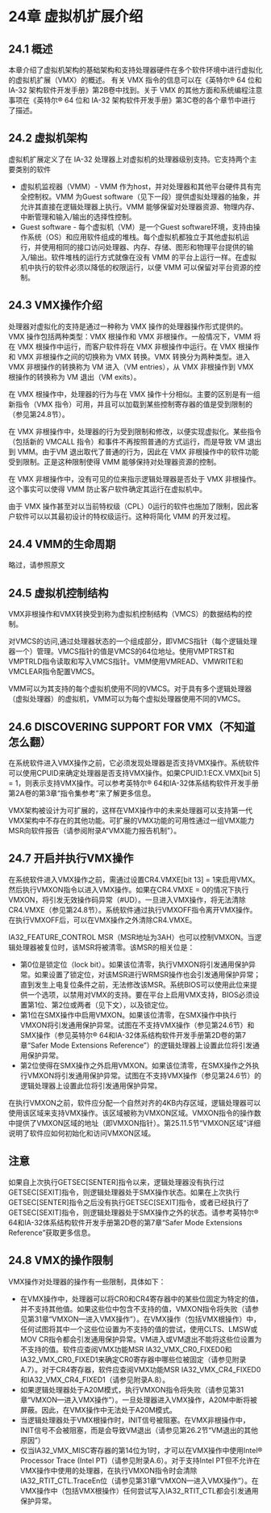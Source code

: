 # 24章 虚拟机扩展介绍

## 24.1 概述

本章介绍了虚拟机架构的基础架构和支持处理器硬件在多个软件环境中进行虚拟化的虚拟机扩展（VMX）的概述。 有关 VMX 指令的信息可以在《英特尔® 64 位和 IA-32 架构软件开发手册》第2B卷中找到。关于 VMX 的其他方面和系统编程注意事项在《英特尔® 64 位和 IA-32 架构软件开发手册》第3C卷的各个章节中进行了描述。

## 24.2 虚拟机架构

虚拟机扩展定义了在 IA-32 处理器上对虚拟机的处理器级别支持。它支持两个主要类别的软件

- 虚拟机监视器（VMM）- VMM 作为host，并对处理器和其他平台硬件具有完全控制权。VMM 为Guest software（见下一段）提供虚拟处理器的抽象，并允许其直接在逻辑处理器上执行。VMM 能够保留对处理器资源、物理内存、中断管理和输入/输出的选择性控制。
- Guest software - 每个虚拟机（VM）是一个Guest software环境，支持由操作系统（OS）和应用软件组成的堆栈。每个虚拟机都独立于其他虚拟机运行，并使用相同的接口访问处理器、内存、存储、图形和物理平台提供的输入/输出。软件堆栈的运行方式就像在没有 VMM 的平台上运行一样。在虚拟机中执行的软件必须以降低的权限运行，以便 VMM 可以保留对平台资源的控制。

## 24.3 VMX操作介绍

处理器对虚拟化的支持是通过一种称为 VMX 操作的处理器操作形式提供的。VMX 操作包括两种类型：VMX 根操作和 VMX 非根操作。一般情况下，VMM 将在 VMX 根操作中运行，而客户软件将在 VMX 非根操作中运行。在 VMX 根操作和 VMX 非根操作之间的切换称为 VMX 转换。VMX 转换分为两种类型。进入 VMX 非根操作的转换称为 VM 进入（VM entries），从 VMX 非根操作到 VMX 根操作的转换称为 VM 退出（VM exits）。

在 VMX 根操作中，处理器的行为与在 VMX 操作十分相似。主要的区别是有一组新指令（VMX 指令）可用，并且可以加载到某些控制寄存器的值是受到限制的（参见第24.8节）。

在 VMX 非根操作中，处理器的行为受到限制和修改，以便实现虚拟化。某些指令（包括新的 VMCALL 指令）和事件不再按照普通的方式运行，而是导致 VM 退出到 VMM。由于VM 退出取代了普通的行为，因此在 VMX 非根操作中的软件功能受到限制。正是这种限制使得 VMM 能够保持对处理器资源的控制。

在 VMX 非根操作中，没有可见的位来指示逻辑处理器是否处于 VMX 非根操作。这个事实可以使得 VMM 防止客户软件确定其运行在虚拟机中。

由于 VMX 操作甚至对以当前特权级（CPL）0运行的软件也施加了限制，因此客户软件可以以其最初设计的特权级运行。这种将简化 VMM 的开发过程。

## 24.4 VMM的生命周期

略过，请参照原文

## 24.5 虚拟机控制结构

VMX非根操作和VMX转换受到称为虚拟机控制结构（VMCS）的数据结构的控制。

对VMCS的访问,通过处理器状态的一个组成部分，即VMCS指针（每个逻辑处理器一个）管理。VMCS指针的值是VMCS的64位地址。使用VMPTRST和VMPTRLD指令读取和写入VMCS指针。VMM使用VMREAD、VMWRITE和VMCLEAR指令配置VMCS。

VMM可以为其支持的每个虚拟机使用不同的VMCS。对于具有多个逻辑处理器（虚拟处理器）的虚拟机，VMM可以为每个虚拟处理器使用不同的VMCS。

## 24.6 DISCOVERING SUPPORT FOR VMX（不知道怎么翻）

在系统软件进入VMX操作之前，它必须发现处理器是否支持VMX操作。系统软件可以使用CPUID来确定处理器是否支持VMX操作。如果CPUID.1:ECX.VMX[bit 5] = 1，则表示支持VMX操作。可以参考英特尔® 64和IA-32体系结构软件开发手册第2A卷的第3章“指令集参考”来了解更多信息。

VMX架构被设计为可扩展的，这样在VMX操作中的未来处理器可以支持第一代VMX架构中不存在的其他功能。可扩展的VMX功能的可用性通过一组VMX能力MSR向软件报告（请参阅附录A“VMX能力报告机制”）。	

## 24.7 开启并执行VMX操作

在系统软件进入VMX操作之前，需通过设置CR4.VMXE[bit 13] = 1来启用VMX。然后执行VMXON指令以进入VMX操作。如果在CR4.VMXE = 0的情况下执行VMXON，将引发无效操作码异常（#UD）。一旦进入VMX操作，将无法清除CR4.VMXE（参见第24.8节）。系统软件通过执行VMXOFF指令离开VMX操作。在执行VMXOFF后，可以在VMX操作之外清除CR4.VMXE。

IA32_FEATURE_CONTROL MSR（MSR地址为3AH）也可以控制VMXON。当逻辑处理器被复位时，该MSR将被清零。该MSR的相关位是：

- 第0位是锁定位（lock bit）。如果该位清零，执行VMXON将引发通用保护异常。如果设置了锁定位，对该MSR进行WRMSR操作也会引发通用保护异常；直到发生上电复位条件之前，无法修改该MSR。系统BIOS可以使用此位来提供一个选项，以禁用对VMX的支持。要在平台上启用VMX支持，BIOS必须设置第1位、第2位或两者（见下文），以及锁定位。
- 第1位在SMX操作中启用VMXON。如果该位清零，在SMX操作中执行VMXON将引发通用保护异常。试图在不支持VMX操作（参见第24.6节）和SMX操作（参见英特尔® 64和IA-32体系结构软件开发手册第2D卷的第7章“Safer Mode Extensions Reference”）的逻辑处理器上设置此位将引发通用保护异常。
- 第2位使得在SMX操作之外启用VMXON。如果该位清零，在SMX操作之外执行VMXON将引发通用保护异常。试图在不支持VMX操作（参见第24.6节）的逻辑处理器上设置此位将引发通用保护异常。

在执行VMXON之前，软件应分配一个自然对齐的4KB内存区域，逻辑处理器可以使用该区域来支持VMX操作。该区域被称为VMXON区域。VMXON指令的操作数中提供了VMXON区域的地址（即VMXON指针）。第25.11.5节“VMXON区域”详细说明了软件应如何初始化和访问VMXON区域。

## 注意

如果自上次执行GETSEC[SENTER]指令以来，逻辑处理器没有执行过GETSEC[SEXIT]指令，则逻辑处理器处于SMX操作状态。如果在上次执行GETSEC[SENTER]指令之后没有执行GETSEC[SEXIT]指令，或者已经执行了GETSEC[SEXIT]指令，则逻辑处理器处于SMX操作之外的状态。请参考英特尔® 64和IA-32体系结构软件开发手册第2D卷的第7章“Safer Mode Extensions Reference”获取更多信息。

## 24.8 VMX的操作限制

VMX操作对处理器的操作有一些限制，具体如下：

- 在VMX操作中，处理器可以将CR0和CR4寄存器中的某些位固定为特定的值，并不支持其他值。如果这些位中包含不支持的值，VMXON指令将失败（请参见第31章“VMXON—进入VMX操作”）。在VMX操作（包括VMX根操作）中，任何试图将其中一个这些位设置为不支持的值的尝试，使用CLTS、LMSW或MOV CR指令都会引发通用保护异常。VM进入或VM退出不能将这些位设置为不支持的值。软件应查阅VMX功能MSR IA32_VMX_CR0_FIXED0和IA32_VMX_CR0_FIXED1来确定CR0寄存器中哪些位被固定（请参见附录A.7）。对于CR4寄存器，软件应查阅VMX功能MSR IA32_VMX_CR4_FIXED0和IA32_VMX_CR4_FIXED1（请参见附录A.8）。	
- 如果逻辑处理器处于A20M模式，执行VMXON指令将失败（请参见第31章“VMXON—进入VMX操作”）。一旦处理器进入VMX操作，A20M中断将被屏蔽。因此，在VMX操作中无法处于A20M模式。
- 当逻辑处理器处于VMX根操作时，INIT信号被阻塞。在VMX非根操作中，INIT信号不会被阻塞，而是会导致VM退出（请参见第26.2节“VM退出的其他原因”）
- 仅当IA32_VMX_MISC寄存器的第14位为1时，才可以在VMX操作中使用Intel® Processor Trace (Intel PT)（请参见附录A.6）。对于支持Intel PT但不允许在VMX操作中使用的处理器，在执行VMXON指令时会清除IA32_RTIT_CTL.TraceEn位（请参见第31章“VMXON—进入VMX操作”）。在VMX操作中（包括VMX根操作）任何尝试写入IA32_RTIT_CTL都会引发通用保护异常。



